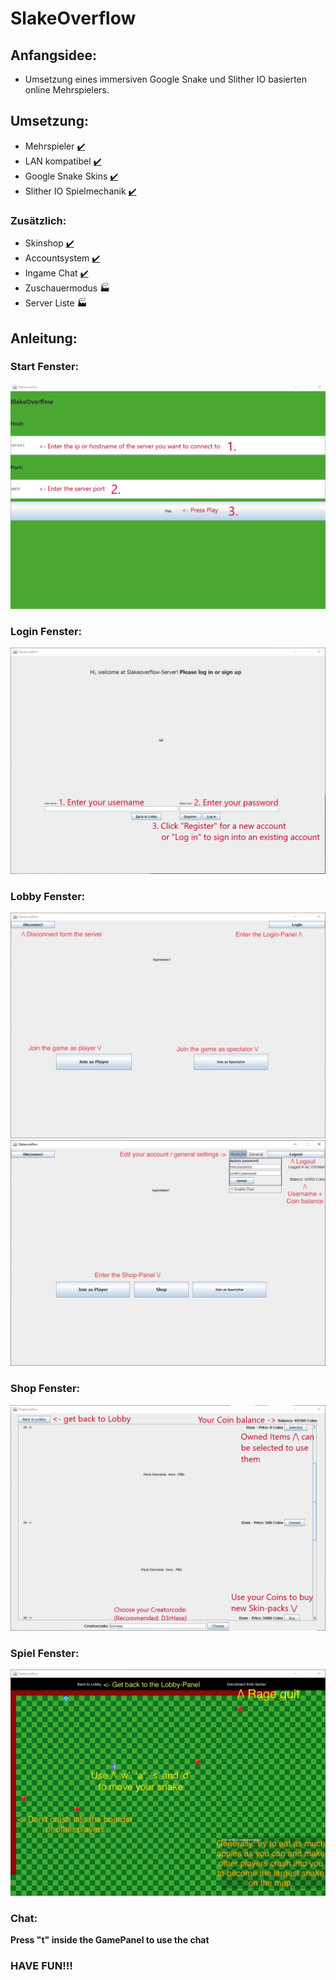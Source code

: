 # SlakeOverflow
## Anfangsidee:
- Umsetzung eines im­mer­siven  Google Snake und Slither IO basierten online Mehrspielers.

## Umsetzung:
- Mehrspieler [✔️](https://emojipedia.org/check-mark/)
- LAN kompatibel [✔️](https://emojipedia.org/check-mark/)
- Google Snake Skins [✔️](https://emojipedia.org/check-mark/)
- Slither IO Spielmechanik [✔️](https://emojipedia.org/check-mark/)

### Zusätzlich:
- Skinshop [✔️](https://emojipedia.org/check-mark/)
- Accountsystem [✔️](https://emojipedia.org/check-mark/)
- Ingame Chat [✔️](https://emojipedia.org/check-mark/)
- Zuschauermodus 🏭
- Server Liste 🏭



## Anleitung:

### Start Fenster:
![Start Panel Example](https://github.com/Q11Hackermans/slakeoverflow-client/raw/master/assets/README/StartPanelExample.png)

### Login Fenster:
![Login Panel Example](https://github.com/Q11Hackermans/slakeoverflow-client/raw/master/assets/README/LoginPanelExample.png)

### Lobby Fenster:
![Lobby Panel Example](https://github.com/Q11Hackermans/slakeoverflow-client/raw/master/assets/README/LobbyPanel0Example.jpg)
![Lobby Panel Example](https://github.com/Q11Hackermans/slakeoverflow-client/raw/master/assets/README/LobbyPanel2Example.jpg)

### Shop Fenster:
![Shop Panel Example](https://github.com/Q11Hackermans/slakeoverflow-client/raw/master/assets/README/ShopPanelExample.png)

### Spiel Fenster:
![Game Panel Example](https://github.com/Q11Hackermans/slakeoverflow-client/raw/master/assets/README/GamePanelExample.jpg)

### Chat:
**Press "t" inside the GamePanel to use the chat**

### HAVE FUN!!!

